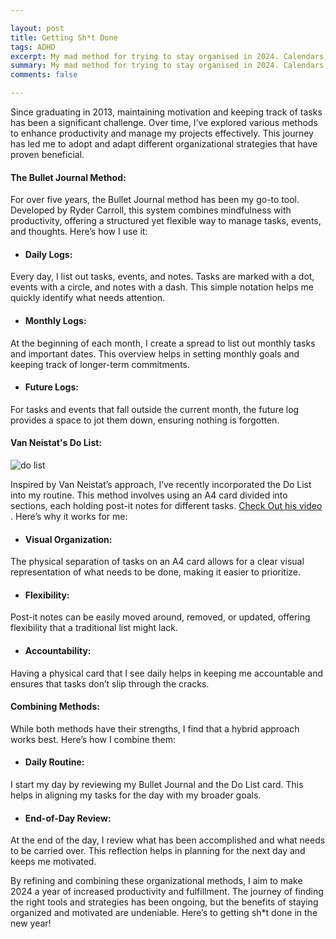 ```yaml
---

layout: post
title: Getting Sh*t Done
tags: ADHD
excerpt: My mad method for trying to stay organised in 2024. Calendars, Bullet Journal, Notion and ADHD.
summary: My mad method for trying to stay organised in 2024. Calendars, Bullet Journal, Notion and ADHD.
comments: false

---
```


Since graduating in 2013, maintaining motivation and keeping track of tasks has been a significant challenge. Over time, I’ve explored various methods to enhance productivity and manage my projects effectively. This journey has led me to adopt and adapt different organizational strategies that have proven beneficial.

#### The Bullet Journal Method:
For over five years, the Bullet Journal method has been my go-to tool. Developed by Ryder Carroll, this system combines mindfulness with productivity, offering a structured yet flexible way to manage tasks, events, and thoughts. Here’s how I use it:

* #### Daily Logs:
Every day, I list out tasks, events, and notes. Tasks are marked with a dot, events with a circle, and notes with a dash. This simple notation helps me quickly identify what needs attention.

* #### Monthly Logs:
At the beginning of each month, I create a spread to list out monthly tasks and important dates. This overview helps in setting monthly goals and keeping track of longer-term commitments.

* #### Future Logs:
For tasks and events that fall outside the current month, the future log provides a space to jot them down, ensuring nothing is forgotten.

#### Van Neistat's Do List:

<img title="a title" alt="do list" src="https://external-content.duckduckgo.com/iu/?u=https%3A%2F%2Ftse1.mm.bing.net%2Fth%3Fid%3DOIP.aOoUmT7-RgSLDAyTh5HA3QHaFj%26pid%3DApi&f=1&ipt=f5e9794abbff25fa82a7eed95649cc87804153b36e13e2077576c9012588b4bd&ipo=images">

Inspired by Van Neistat’s approach, I’ve recently incorporated the Do List into my routine. This method involves using an A4 card divided into sections, each holding post-it notes for different tasks. [Check Out his video ](https://youtu.be/lG1DaoJkuBw). Here’s why it works for me:

* #### Visual Organization:
The physical separation of tasks on an A4 card allows for a clear visual representation of what needs to be done, making it easier to prioritize.

* #### Flexibility:
Post-it notes can be easily moved around, removed, or updated, offering flexibility that a traditional list might lack.

* #### Accountability:
Having a physical card that I see daily helps in keeping me accountable and ensures that tasks don’t slip through the cracks.

#### Combining Methods:

While both methods have their strengths, I find that a hybrid approach works best. Here’s how I combine them:

* #### Daily Routine:
I start my day by reviewing my Bullet Journal and the Do List card. This helps in aligning my tasks for the day with my broader goals.

* #### End-of-Day Review:
At the end of the day, I review what has been accomplished and what needs to be carried over. This reflection helps in planning for the next day and keeps me motivated.

By refining and combining these organizational methods, I aim to make 2024 a year of increased productivity and fulfillment. The journey of finding the right tools and strategies has been ongoing, but the benefits of staying organized and motivated are undeniable. Here’s to getting sh*t done in the new year!
